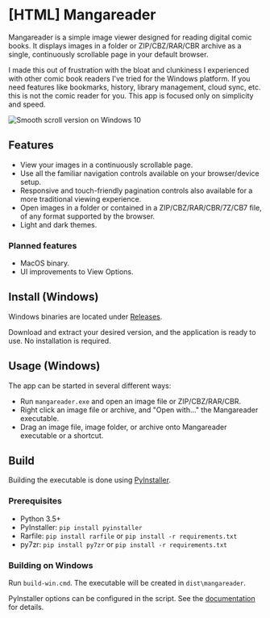 # [HTML] Mangareader

Mangareader is a simple image viewer designed for reading digital comic books. It displays images in a folder or ZIP/CBZ/RAR/CBR archive as a single, continuously scrollable page in your default browser.

I made this out of frustration with the bloat and clunkiness I experienced with other comic book readers I've tried for the Windows platform. If you need features like bookmarks, history, library management, cloud sync, etc. this is not the comic reader for you. This app is focused only on simplicity and speed.

![Smooth scroll version on Windows 10](https://github.com/luejerry/html-mangareader/blob/master/doc/demo.gif)

## Features

- View your images in a continuously scrollable page.
- Use all the familiar navigation controls available on your browser/device setup.
- Responsive and touch-friendly pagination controls also available for a more traditional viewing experience.
- Open images in a folder or contained in a ZIP/CBZ/RAR/CBR/7Z/CB7 file, of any format supported by the browser.
- Light and dark themes.

### Planned features

- MacOS binary.
- UI improvements to View Options.

## Install (Windows)

Windows binaries are located under [Releases](https://github.com/luejerry/html-mangareader/releases).

Download and extract your desired version, and the application is ready to use. No installation is required.

## Usage (Windows)

The app can be started in several different ways:

- Run `mangareader.exe` and open an image file or ZIP/CBZ/RAR/CBR.
- Right click an image file or archive, and "Open with..." the Mangareader executable.
- Drag an image file, image folder, or archive onto Mangareader executable or a shortcut.

## Build

Building the executable is done using [PyInstaller](https://www.pyinstaller.org/).

### Prerequisites

- Python 3.5+
- PyInstaller: `pip install pyinstaller`
- Rarfile: `pip install rarfile` or `pip install -r requirements.txt`
- py7zr: `pip install py7zr` or `pip install -r requirements.txt`

### Building on Windows

Run `build-win.cmd`. The executable will be created in `dist\mangareader`.

PyInstaller options can be configured in the script. See the [documentation](https://pyinstaller.readthedocs.io/en/stable/usage.html) for details.
